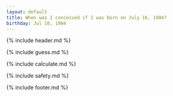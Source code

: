 ```yaml
---
layout: default
title: When was I conceived if I was born on July 16, 1904?
birthday: Jul 16, 1904
---
```


{% include header.md %}

{% include guess.md %}

{% include calculate.md %}

{% include safety.md %}

{% include footer.md %}



